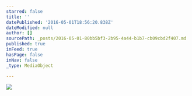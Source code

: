 ```yaml
---
starred: false
title: ''
datePublished: '2016-05-01T18:56:20.838Z'
dateModified: null
author: []
sourcePath: _posts/2016-05-01-80bb5bf3-2b95-4a44-b1b7-cb09cbd2f407.md
published: true
inFeed: true
hasPage: false
inNav: false
_type: MediaObject

---
```

![](https://the-grid-user-content.s3-us-west-2.amazonaws.com/4434a94a-91e8-473f-b0e7-8a685d7ccf2f.jpg)